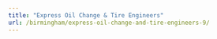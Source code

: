 ```yaml
---
title: "Express Oil Change & Tire Engineers"
url: /birmingham/express-oil-change-and-tire-engineers-9/
---
```

